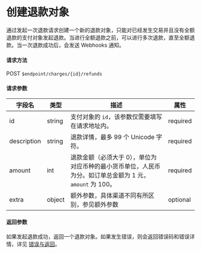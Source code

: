 # 创建退款对象

通过发起一次退款请求创建一个新的退款对象，只能对已经发生交易并且没有全额退款的支付对象发起退款。当进行全额退款之前，可以进行多次退款，直至全额退款。当一次退款成功后，会发送 Webhooks 通知。

#### 请求方法

POST `$endpoint/charges/{id}/refunds`

#### 请求参数

| 字段名         | 类型        | 描述                                                         | 属性          |
| -------------- | ----------- | ------------------------------------------------------------ | ------------- |
| id         | string      | 支付对象的 `id`，该参数仅需要填写在请求地址内。        | required      |
| description | string      | 退款详情，最多 99 个 Unicode 字符。 | required      |
| amount         | int         | 退款金额（必须大于 0），单位为对应币种的最小货币单位，人民币为分。如订单总金额为 1 元，`amount` 为 100。 | required|
| extra           | object      | 额外参数，具体渠道不同有所区别，参见额外参数                 | optional      |

#### 返回参数

如果发起退款成功，返回一个退款对象。如果发生错误，则会返回错误码和错误详情，详见 [错误与返回]()。
